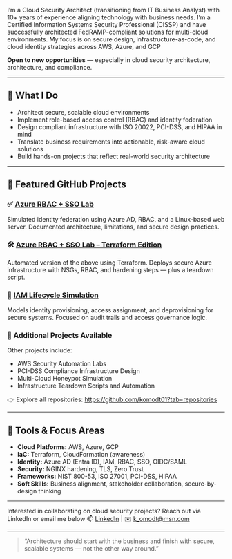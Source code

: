 I’m a Cloud Security Architect (transitioning from IT Business Analyst) with 10+ years of experience aligning technology with business needs. I’m a Certified Information Systems Security Professional (CISSP) and have successfully architected FedRAMP-compliant solutions for multi-cloud environments. My focus is on secure design, infrastructure-as-code, and cloud identity strategies across AWS, Azure, and GCP

**Open to new opportunities** — especially in cloud security architecture, architecture, and compliance.

---

## 🔐 What I Do

- Architect secure, scalable cloud environments  
- Implement role-based access control (RBAC) and identity federation  
- Design compliant infrastructure with ISO 20022, PCI-DSS, and HIPAA in mind  
- Translate business requirements into actionable, risk-aware cloud solutions  
- Build hands-on projects that reflect real-world security architecture

---

## 📌 Featured GitHub Projects

### ✅ [Azure RBAC + SSO Lab](https://github.com/karlomodt/azure-rbac-sso-demo)
Simulated identity federation using Azure AD, RBAC, and a Linux-based web server. Documented architecture, limitations, and secure design practices.

### 🛠 [Azure RBAC + SSO Lab – Terraform Edition](https://github.com/karlomodt/azure-rbac-sso-terraform-edition)
Automated version of the above using Terraform. Deploys secure Azure infrastructure with NSGs, RBAC, and hardening steps — plus a teardown script.

### 🔄 [IAM Lifecycle Simulation](https://github.com/karlomodt/iam-lifecycle-sim)
Models identity provisioning, access assignment, and deprovisioning for secure systems. Focused on audit trails and access governance logic.

### 📁 Additional Projects Available
Other projects include:
- AWS Security Automation Labs
- PCI-DSS Compliance Infrastructure Design
- Multi-Cloud Honeypot Simulation
- Infrastructure Teardown Scripts and Automation

👉 Explore all repositories: https://github.com/komodt01?tab=repositories


---

## 🧠 Tools & Focus Areas

- **Cloud Platforms:** AWS, Azure, GCP  
- **IaC:** Terraform, CloudFormation (awareness)  
- **Identity:** Azure AD (Entra ID), IAM, RBAC, SSO, OIDC/SAML  
- **Security:** NGINX hardening, TLS, Zero Trust  
- **Frameworks:** NIST 800-53, ISO 27001, PCI-DSS, HIPAA  
- **Soft Skills:** Business alignment, stakeholder collaboration, secure-by-design thinking

---
Interested in collaborating on cloud security projects? Reach out via LinkedIn or email me below
📫 [LinkedIn](https://linkedin.com/in/karlomodt) | ✉️ k_omodt@msn.com

---

> “Architecture should start with the business and finish with secure, scalable systems — not the other way around.”
